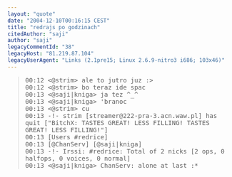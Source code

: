 ```yaml
---
layout: "quote"
date: "2004-12-10T00:16:15 CEST"
title: "redrajs po godzinach"
citedAuthor: "saji"
author: "saji"
legacyCommentId: "38"
legacyHost: "81.219.87.104"
legacyUserAgent: "Links (2.1pre15; Linux 2.6.9-nitro3 i686; 103x46)"
---
```



<blockquote><tt>00:12 &lt;@strim&gt; ale to jutro juz :&gt;<br>
00:12 &lt;@strim&gt; bo teraz ide spac<br>
00:13 &lt;@saji|kniga&gt; ja tez ^_^<br>
00:13 &lt;@saji|kniga&gt; 'branoc<br>
00:13 &lt;@strim&gt; cu<br>
00:13 -!- strim [streamer@222-pra-3.acn.waw.pl] has quit ["BitchX: TASTES GREAT! LESS FILLING! TASTES GREAT! LESS FILLING!"]<br>
00:13 [Users #redrice]<br>
00:13 [@ChanServ] [@saji|kniga]<br>
00:13 -!- Irssi: #redrice: Total of 2 nicks [2 ops, 0 halfops, 0 voices, 0 normal]<br>
00:13 &lt;@saji|kniga&gt; ChanServ: alone at last :*</tt></blockquote>
